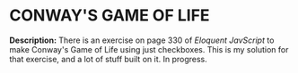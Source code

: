 # CONWAY'S GAME OF LIFE 

**Description:** There is an exercise on page 330 of *Eloquent JavScript* to make Conway's Game of Life using just checkboxes. This is my solution for that exercise, and a lot of stuff built on it. In progress.


